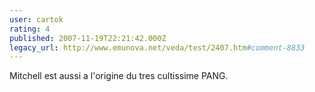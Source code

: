 ```yaml
---
user: cartok
rating: 4
published: 2007-11-19T22:21:42.000Z
legacy_url: http://www.emunova.net/veda/test/2407.htm#comment-8833
---
```

Mitchell est aussi a l'origine du tres cultissime PANG.